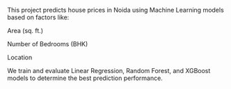 This project predicts house prices in Noida using Machine Learning models based on factors like:

Area (sq. ft.)

Number of Bedrooms (BHK)

Location

We train and evaluate Linear Regression, Random Forest, and XGBoost models to determine the best prediction performance.
